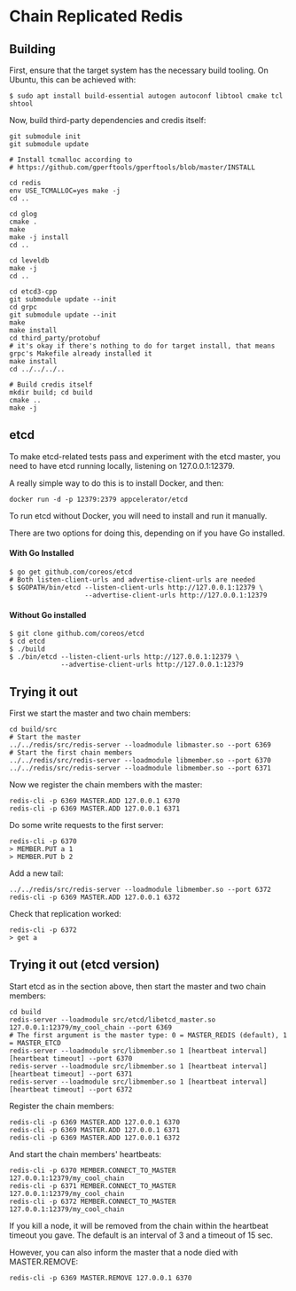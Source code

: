 # Chain Replicated Redis

## Building

First, ensure that the target system has the necessary build tooling. On Ubuntu, this can be achieved with:
```
$ sudo apt install build-essential autogen autoconf libtool cmake tcl shtool
```

Now, build third-party dependencies and credis itself:
```
git submodule init
git submodule update

# Install tcmalloc according to
# https://github.com/gperftools/gperftools/blob/master/INSTALL

cd redis
env USE_TCMALLOC=yes make -j
cd ..

cd glog
cmake .
make
make -j install
cd ..

cd leveldb
make -j
cd ..

cd etcd3-cpp
git submodule update --init
cd grpc
git submodule update --init
make
make install
cd third_party/protobuf
# it's okay if there's nothing to do for target install, that means grpc's Makefile already installed it
make install
cd ../../../..

# Build credis itself
mkdir build; cd build
cmake ..
make -j
```

## etcd
To make etcd-related tests pass and experiment with the etcd master, you
need to have etcd running locally, listening on 127.0.0.1:12379.

A really simple way to do this is to install Docker, and then:

```
docker run -d -p 12379:2379 appcelerator/etcd
```

To run etcd without Docker, you will need to install and run it manually.

There are two options for doing this, depending on if you have Go installed.

#### With Go Installed
```$xslt
$ go get github.com/coreos/etcd
# Both listen-client-urls and advertise-client-urls are needed
$ $GOPATH/bin/etcd --listen-client-urls http://127.0.0.1:12379 \
                   --advertise-client-urls http://127.0.0.1:12379
```

#### Without Go installed
```$xslt
$ git clone github.com/coreos/etcd
$ cd etcd
$ ./build
$ ./bin/etcd --listen-client-urls http://127.0.0.1:12379 \
             --advertise-client-urls http://127.0.0.1:12379
```

## Trying it out

First we start the master and two chain members:

```
cd build/src
# Start the master
../../redis/src/redis-server --loadmodule libmaster.so --port 6369
# Start the first chain members
../../redis/src/redis-server --loadmodule libmember.so --port 6370
../../redis/src/redis-server --loadmodule libmember.so --port 6371
```

Now we register the chain members with the master:

```
redis-cli -p 6369 MASTER.ADD 127.0.0.1 6370
redis-cli -p 6369 MASTER.ADD 127.0.0.1 6371
```

Do some write requests to the first server:

```
redis-cli -p 6370
> MEMBER.PUT a 1
> MEMBER.PUT b 2
```

Add a new tail:

```
../../redis/src/redis-server --loadmodule libmember.so --port 6372
redis-cli -p 6369 MASTER.ADD 127.0.0.1 6372
```

Check that replication worked:

```
redis-cli -p 6372
> get a
```

## Trying it out (etcd version)

Start etcd as in the section above, then start the master and two chain members:

```
cd build
redis-server --loadmodule src/etcd/libetcd_master.so 127.0.0.1:12379/my_cool_chain --port 6369
# The first argument is the master type: 0 = MASTER_REDIS (default), 1 = MASTER_ETCD
redis-server --loadmodule src/libmember.so 1 [heartbeat interval] [heartbeat timeout] --port 6370
redis-server --loadmodule src/libmember.so 1 [heartbeat interval] [heartbeat timeout] --port 6371
redis-server --loadmodule src/libmember.so 1 [heartbeat interval] [heartbeat timeout] --port 6372
```

Register the chain members:

```
redis-cli -p 6369 MASTER.ADD 127.0.0.1 6370
redis-cli -p 6369 MASTER.ADD 127.0.0.1 6371
redis-cli -p 6369 MASTER.ADD 127.0.0.1 6372
```

And start the chain members' heartbeats:

```
redis-cli -p 6370 MEMBER.CONNECT_TO_MASTER 127.0.0.1:12379/my_cool_chain
redis-cli -p 6371 MEMBER.CONNECT_TO_MASTER 127.0.0.1:12379/my_cool_chain
redis-cli -p 6372 MEMBER.CONNECT_TO_MASTER 127.0.0.1:12379/my_cool_chain
```

If you kill a node, it will be removed from the chain within the heartbeat timeout you gave.
The default is an interval of 3 and a timeout of 15 sec.

However, you can also inform the master that a node died with MASTER.REMOVE:

```
redis-cli -p 6369 MASTER.REMOVE 127.0.0.1 6370
```


